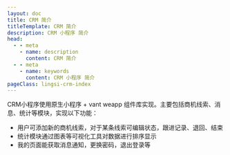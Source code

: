 ```yaml
---
layout: doc
title: CRM 简介
titleTemplate: CRM 简介
description: CRM 小程序 简介
head:
  - - meta
    - name: description
      content: CRM 简介
  - - meta
    - name: keywords
      content: CRM 小程序 简介
pageClass: lingsi-crm-index
---
```


CRM小程序使用原生小程序 + vant weapp 组件库实现。主要包括商机线索、消息、统计等模块，实现以下功能：

- 用户可添加新的商机线索，对于某条线索可编辑状态，跟进记录、退回、结束
- 统计模块通过图表等可视化工具对数据进行排序显示
- 我的页面能获取消息通知，更换密码，退出登录等
